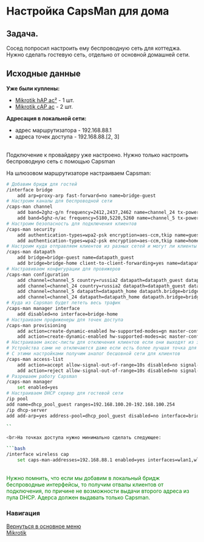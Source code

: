 # Настройка CapsMan для дома

## Задача.
Сосед попросил настроить ему беспроводную сеть для коттеджа.
Нужно сделать гостевую сеть, отдельно от основной домашней сети.

## Исходные данные

**Уже были куплены:**
* [Mikrotik hAP ac²](https://mikrotik.com/product/hap_ac2) - 1 шт.
* [Mikrotik сAP ac](https://mikrotik.com/product/cap_ac) - 2 шт.

**Адресация в локальной сети:**
* адрес маршрутизатора - 192.168.88.1
* адреса точек доступа - 192.168.88.[2, 3]

<br>Подключение к провайдеру уже настроено. Нужно только настроить беспроводную сеть с помощью Capsman

На шлюзовом маршрутизаторе настраиваем Capsman:

```bash
# Добавим бридж для гостей
/interface bridge
    add arp=proxy-arp fast-forward=no name=bridge-guest
# Настроим каналы для беспроводной сети
/caps-man channel
    add band=2ghz-g/n frequency=2412,2437,2462 name=channel_24 tx-power=20
    add band=5ghz-n/ac frequency=5180,5220,5260 name=channel_5 tx-power=20
# Настроим безопасность для подключения клиентов
/caps-man security
    add authentication-types=wpa2-psk encryption=aes-ccm,tkip name=guest passphrase=KeyGuest
    add authentication-types=wpa2-psk encryption=aes-ccm,tkip name=home passphrase=KeyHome
# Настроим куда отправляем клиентов из разных сетей и могут ли клиенты видеть друг друга
/caps-man datapath
    add bridge=bridge-guest name=datapath_guest
    add bridge=bridge-home client-to-client-forwarding=yes name=datapath_home
# Настравиваем конфигурации для провижеров
/caps-man configuration
    add channel=channel_5 country=russia2 datapath=datapath_guest datapath.bridge=bridge-guest hw-protection-mode=rts-cts max-sta-count=15 mode=ap name=cfg_guest_5 security=guest ssid=Guest-5
    add channel=channel_24 country=russia2 datapath=datapath_guest datapath.bridge=bridge-guest hw-protection-mode=rts-cts max-sta-count=15 mode=ap name=cfg_guest_24 security=guest ssid=Guest-2
    add channel=channel_5 datapath=datapath_home datapath.bridge=bridge-home hw-protection-mode=rts-cts max-sta-count=25 mode=ap name=cfg_home_5 rx-chains=0,1,2 security=home ssid=Home-5 tx-chains=0,1,2
    add channel=channel_24 datapath=datapath_home datapath.bridge=bridge-home hw-protection-mode=rts-cts max-sta-count=25 mode=ap name=cfg_home_24 rx-chains=0,1,2 security=home ssid=Home-2 tx-chains=0,1,2
# Куда из Capsman будет лететь весь трафик
/caps-man manager interface
    add disabled=no interface=bridge-home
# Настраиваем профиженеры для точек доступа
/caps-man provisioning
    add action=create-dynamic-enabled hw-supported-modes=gn master-configuration=cfg_home_24 name-prefix=24 slave-configurations=cfg_guest_24
    add action=create-dynamic-enabled hw-supported-modes=ac master-configuration=cfg_home_5 name-format=prefix-identity name-prefix=5 slave-configurations=cfg_guest_5
# Настраиваем аксес-листы для отключения клиентов если они выходят из зоны доступа точек
# Устройства сами не отключаются даже если есть более лучшая точка для выхода в сеть
# С этими настройками получим аналог бесшовной сети для клиентов
/caps-man access-list
    add action=accept allow-signal-out-of-range=10s disabled=no signal-range=-79..120 ssid-regexp=*
    add action=reject allow-signal-out-of-range=10s disabled=no signal-range=-120..-80 ssid-regexp=*
# Разрешаем работу Capsman
/caps-man manager
    set enabled=yes
# Настраиваем DHCP сервер для гостевой сети
/ip pool
add name=dhcp_pool_guest ranges=192.168.100.20-192.168.100.254
/ip dhcp-server
add add-arp=yes address-pool=dhcp_pool_guest disabled=no interface=bridge-guest lease-time=1h name=dhcp-guest

``

<br>На точках доступа нужно минимально сделать следующее:

```bash
/interface wireless cap 
    set caps-man-addresses=192.168.88.1 enabled=yes interfaces=wlan1,wlan2
```

<br><font color=green>Нужно помнить, что если мы добавим в локальный бридж беспроводные интерфейсы, то получим отвалы клиентов от подключения, по причине не возможности выдачи второго адреса из пула DHCP. Адерса должен выдавать только Capsman.</font>

### Навигация
[Вернуться в основное меню](../README.md)
<br> [Mikrotik](../mikrotik/README.md)
